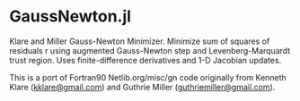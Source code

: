 # GaussNewton.jl
Klare and Miller Gauss-Newton Minimizer. Minimize sum of squares of residuals r using augmented Gauss-Newton step and Levenberg-Marquardt trust region.  Uses finite-difference derivatives and 1-D Jacobian updates.

This is a port of Fortran90 Netlib.org/misc/gn code originally from Kenneth Klare (kklare@gmail.com) and Guthrie Miller (guthriemiller@gmail.com).

